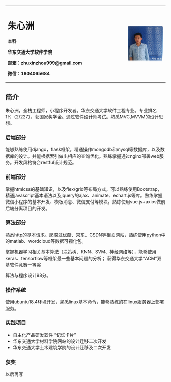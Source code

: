 
<table border="0">
  <tr>
    <td width="75%">
      <h1>朱心洲</h1>
      <p><b>本科</b></p>
      <p><b>华东交通大学软件学院</b></p>
      <p><b>邮箱：zhuxinzhou999@gmail.com</b></p>
      <p><b>微信：1804065684</b></p>
    </td>
    <td width="25%">
      <img src="/gjba.jpg" width="100%">     
    </td>
  </tr>
</table>

## 简介
  朱心洲，全栈工程师，小程序开发者。华东交通大学软件工程专业。专业排名1%（2/227），获国家奖学金。通过软件设计师考试。熟悉MVC,MVVM的设计思想。

### 后端部分
能够熟练使用django，flask框架。精通操作mongodb和mysql等数据库，以及数据库的设计。并能根据索引做出相应的查询优化。熟练掌握通过nginx部署web服务。开发风格符合restful设计规范。


### 前端部分
掌握htmlcss的基础知识，以及flex/grid等布局方式。可以熟练使用Bootstrap，精通javascript基本语法以及jquery的ajax、animate、echart.js等库。熟练掌握微信小程序的基本开发、模板消息、微信支付等模块。熟练使用vue.js+axios做前后端分离项目的开发。

### 算法部分
熟悉http的基本请求。爬取过优酷、京东、CSDN等相关网站，熟练使用python中的matlab、wordcloud等数据可视化包。

掌握机器学习相关基本算法（决策树、KNN、SVM、神经网络等），能够使用keras、tensorflow等框架最一些基本问题的分析；
获得华东交通大学“ACM”双基软件竞赛一等奖

算法与程序设计98分。
### 操作系统
使用ubuntu18.4环境开发，熟悉linux基本命令，能够熟练的在linux服务器上部署服务。


### 实践项目
- 自主化产品研发软件 “记忆卡片”
- 华东交通大学材料学院网站的设计迁移二次开发
- 华东交通大学土木建筑学院的设计迁移及二次开发

### 获奖

以后再写



